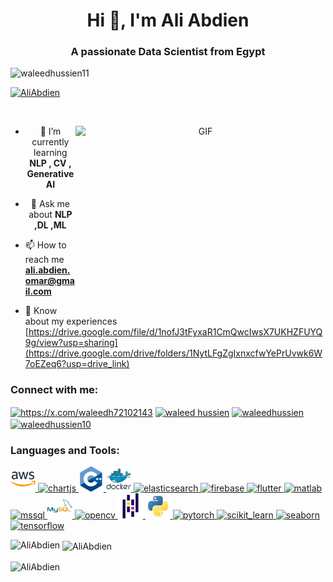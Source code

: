 <h1 align="center">Hi 👋, I'm Ali Abdien </h1>
<h3 align="center">A passionate Data Scientist from Egypt</h3>

<p align="left"> <img src="https://komarev.com/ghpvc/?username=waleedhussien11&label=Profile%20views&color=0e75b6&style=flat" alt="waleedhussien11" /> </p>

<p align="left"> <a href="https://github.com/ryo-ma/github-profile-trophy"><img src="https://github-profile-trophy.vercel.app/?username=AliAbdien" alt="AliAbdien" /></a> </p>

<p align="left"> <a href="https://twitter.com/https://x.com/waleedh72102143" target="blank"><img src="https://img.shields.io/twitter/follow/https://x.com/waleedh72102143?logo=twitter&style=for-the-badge" alt="" /></a> </p>

<a target="_blank" align="center">
  <img align="right" top="500" height="300" width="400" alt="GIF" src="https://media.giphy.com/media/SWoSkN6DxTszqIKEqv/giphy.gif">

- 🌱 I’m currently learning **NLP , CV , Generative AI**

- 💬 Ask me about **NLP ,DL ,ML**

- 📫 How to reach me **ali.abdien.omar@gmail.com**

- 📄 Know about my experiences [https://drive.google.com/file/d/1nofJ3tFyxaR1CmQwcIwsX7UKHZFUYQ9g/view?usp=sharing](https://drive.google.com/drive/folders/1NytLFgZgIxnxcfwYePrUvwk6W7oEZeq6?usp=drive_link)

<h3 align="left">Connect with me:</h3>
<p align="left">
<a href="https://x.com/AliAbdien3?t=13g7xLmJECGg8jLi8TLPOQ&s=09" target="blank"><img align="center" src="https://raw.githubusercontent.com/rahuldkjain/github-profile-readme-generator/master/src/images/icons/Social/twitter.svg" alt="https://x.com/waleedh72102143" height="30" width="40" /></a>
<a href="https://www.linkedin.com/in/ali-abdien-a0ab45206/" target="blank"><img align="center" src="https://raw.githubusercontent.com/rahuldkjain/github-profile-readme-generator/master/src/images/icons/Social/linked-in-alt.svg" alt="waleed hussien" height="30" width="40" /></a>
<a href="https://www.kaggle.com/aliabdienomar" target="blank"><img align="center" src="https://raw.githubusercontent.com/rahuldkjain/github-profile-readme-generator/master/src/images/icons/Social/kaggle.svg" alt="waleedhussien" height="30" width="40" /></a>
<a href="https://instagram.com/ali_abdeen" target="blank"><img align="center" src="https://raw.githubusercontent.com/rahuldkjain/github-profile-readme-generator/master/src/images/icons/Social/instagram.svg" alt="waleedhussien10" height="30" width="40" /></a>

<h3 align="left">Languages and Tools:</h3>
<p align="left"> <a href="https://aws.amazon.com" target="_blank" rel="noreferrer"> <img src="https://raw.githubusercontent.com/devicons/devicon/master/icons/amazonwebservices/amazonwebservices-original-wordmark.svg" alt="aws" width="40" height="40"/> </a> <a href="https://www.chartjs.org" target="_blank" rel="noreferrer"> <img src="https://www.chartjs.org/media/logo-title.svg" alt="chartjs" width="40" height="40"/> </a> <a href="https://www.w3schools.com/cpp/" target="_blank" rel="noreferrer"> <img src="https://raw.githubusercontent.com/devicons/devicon/master/icons/cplusplus/cplusplus-original.svg" alt="cplusplus" width="40" height="40"/> </a> <a href="https://www.docker.com/" target="_blank" rel="noreferrer"> <img src="https://raw.githubusercontent.com/devicons/devicon/master/icons/docker/docker-original-wordmark.svg" alt="docker" width="40" height="40"/> </a> <a href="https://www.elastic.co" target="_blank" rel="noreferrer"> <img src="https://www.vectorlogo.zone/logos/elastic/elastic-icon.svg" alt="elasticsearch" width="40" height="40"/> </a> <a href="https://firebase.google.com/" target="_blank" rel="noreferrer"> <img src="https://www.vectorlogo.zone/logos/firebase/firebase-icon.svg" alt="firebase" width="40" height="40"/> </a> <a href="https://flutter.dev" target="_blank" rel="noreferrer"> <img src="https://www.vectorlogo.zone/logos/flutterio/flutterio-icon.svg" alt="flutter" width="40" height="40"/> </a> <a href="https://www.mathworks.com/" target="_blank" rel="noreferrer"> <img src="https://upload.wikimedia.org/wikipedia/commons/2/21/Matlab_Logo.png" alt="matlab" width="40" height="40"/> </a> <a href="https://www.microsoft.com/en-us/sql-server" target="_blank" rel="noreferrer"> <img src="https://www.svgrepo.com/show/303229/microsoft-sql-server-logo.svg" alt="mssql" width="40" height="40"/> </a> <a href="https://www.mysql.com/" target="_blank" rel="noreferrer"> <img src="https://raw.githubusercontent.com/devicons/devicon/master/icons/mysql/mysql-original-wordmark.svg" alt="mysql" width="40" height="40"/> </a> <a href="https://opencv.org/" target="_blank" rel="noreferrer"> <img src="https://www.vectorlogo.zone/logos/opencv/opencv-icon.svg" alt="opencv" width="40" height="40"/> </a> <a href="https://pandas.pydata.org/" target="_blank" rel="noreferrer"> <img src="https://raw.githubusercontent.com/devicons/devicon/2ae2a900d2f041da66e950e4d48052658d850630/icons/pandas/pandas-original.svg" alt="pandas" width="40" height="40"/> </a> <a href="https://www.python.org" target="_blank" rel="noreferrer"> <img src="https://raw.githubusercontent.com/devicons/devicon/master/icons/python/python-original.svg" alt="python" width="40" height="40"/> </a> <a href="https://pytorch.org/" target="_blank" rel="noreferrer"> <img src="https://www.vectorlogo.zone/logos/pytorch/pytorch-icon.svg" alt="pytorch" width="40" height="40"/> </a> <a href="https://scikit-learn.org/" target="_blank" rel="noreferrer"> <img src="https://upload.wikimedia.org/wikipedia/commons/0/05/Scikit_learn_logo_small.svg" alt="scikit_learn" width="40" height="40"/> </a> <a href="https://seaborn.pydata.org/" target="_blank" rel="noreferrer"> <img src="https://seaborn.pydata.org/_images/logo-mark-lightbg.svg" alt="seaborn" width="40" height="40"/> </a> <a href="https://www.tensorflow.org" target="_blank" rel="noreferrer"> <img src="https://www.vectorlogo.zone/logos/tensorflow/tensorflow-icon.svg" alt="tensorflow" width="40" height="40"/> </a> </p>

<p><img align="left" src="https://github-readme-stats.vercel.app/api/top-langs?username=AliAbdien&show_icons=true&locale=en&layout=compact" alt="AliAbdien" /></p>

<p>&nbsp;<img align="center" src="https://github-readme-stats.vercel.app/api?username=AliAbdien&show_icons=true&locale=en" alt="AliAbdien" /></p>

<p><img align="center" src="https://github-readme-streak-stats.herokuapp.com/?user=AliAbdien&" alt="AliAbdien" /></p>

